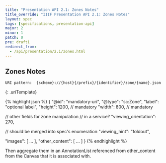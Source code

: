 ```yaml
---
title: "Presentation API 2.1: Zones Notes"
title_override: "IIIF Presentation API 2.1: Zones Notes"
layout: spec
tags: [specifications, presentation-api]
major: 2
minor: 1
patch: 0
pre: draft1
redirect_from:
  - /api/presentation/2.1/zones.html
---
```


## Zones Notes

```
URI pattern:  {scheme}://{host}{/prefix}/{identifier}/zone/{name}.json
```
{: .uriTemplate}

{% highlight json %}
{
  "@id": "mandatory-uri",
  "@type": "sc:Zone",
  "label": "optional label",
  "height": 1200,           // mandatory
  "width": 800,             // mandatory

  // other fields for zone manipulation
  // in a service?
  "viewing_orientation": 270,

  // should be merged into spec's enumeration
  "viewing_hint": "foldout",

  "images": [ ... ],
  "other_content": [ ... ]
}
{% endhighlight %}

Then aggregate them in an AnnotationList referenced from other_content from the Canvas that it is associated with.
